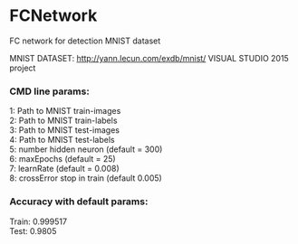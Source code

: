 # FCNetwork
FC network for detection MNIST dataset

MNIST DATASET: http://yann.lecun.com/exdb/mnist/
VISUAL STUDIO 2015 project

### CMD line params:
1: Path to MNIST train-images  
2: Path to MNIST train-labels  
3: Path to MNIST test-images  
4: Path to MNIST test-labels  
5: number hidden neuron (default = 300)  
6: maxEpochs (default = 25)  
7: learnRate (default = 0.008)  
8: crossError stop in train (default 0.005)  

### Accuracy with default params:  
Train: 0.999517   
Test: 0.9805  